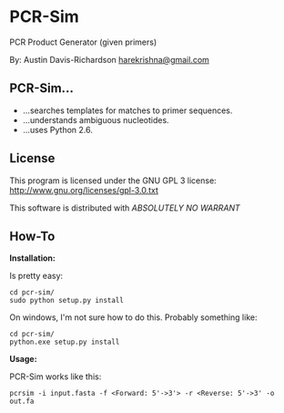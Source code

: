 # PCR-Sim

PCR Product Generator (given primers)

By: Austin Davis-Richardson
<harekrishna@gmail.com>
	
## PCR-Sim...

 - ...searches templates for matches to primer sequences.
 - ...understands ambiguous nucleotides.
 - ...uses Python 2.6.

## License

This program is licensed under the GNU GPL 3 license:
http://www.gnu.org/licenses/gpl-3.0.txt

This software is distributed with *ABSOLUTELY NO WARRANT*

## How-To

__Installation:__

Is pretty easy:

    cd pcr-sim/
    sudo python setup.py install

On windows, I'm not sure how to do this.  Probably something like:

    cd pcr-sim/
    python.exe setup.py install

__Usage:__

PCR-Sim works like this:

    pcrsim -i input.fasta -f <Forward: 5'->3'> -r <Reverse: 5'->3' -o out.fa

